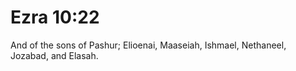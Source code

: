 # Ezra 10:22

And of the sons of Pashur; Elioenai, Maaseiah, Ishmael, Nethaneel, Jozabad, and Elasah.